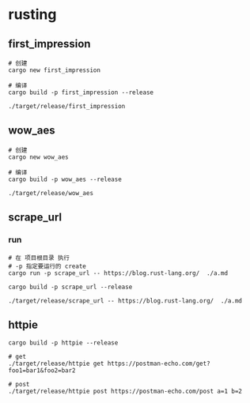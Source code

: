 # rusting


## first_impression

```shell
# 创建
cargo new first_impression

# 编译
cargo build -p first_impression --release

./target/release/first_impression
```


## wow_aes

```shell
# 创建
cargo new wow_aes

# 编译
cargo build -p wow_aes --release

./target/release/wow_aes
```


## scrape_url

### run
```shell
# 在 项目根目录 执行
# -p 指定要运行的 create
cargo run -p scrape_url -- https://blog.rust-lang.org/  ./a.md

cargo build -p scrape_url --release

./target/release/scrape_url -- https://blog.rust-lang.org/  ./a.md
```


## httpie
```shell
cargo build -p httpie --release

# get
./target/release/httpie get https://postman-echo.com/get?foo1=bar1&foo2=bar2

# post
./target/release/httpie post https://postman-echo.com/post a=1 b=2
```
